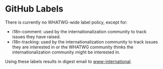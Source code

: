 # GitHub Labels

There is currently no WHATWG-wide label policy, except for:

* i18n-comment: used by the internationalization community to track issues they have raised.
* i18n-tracking: used by the internationalization community to track issues they are interested in or the WHATWG community thinks the internationalization community might be interested in.

Using these labels results in digest email to [www-international](https://lists.w3.org/Archives/Public/www-international/).
